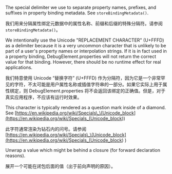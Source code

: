 The special delimiter we use to separate property names, prefixes, and suffixes
in property binding metadata. See `storeBindingMetadata()`.

我们用来分隔属性绑定元数据中的属性名称、前缀和后缀的特殊分隔符。请参阅 `storeBindingMetadata()`。

We intentionally use the Unicode "REPLACEMENT CHARACTER" \(U+FFFD\) as a delimiter
because it is a very uncommon character that is unlikely to be part of a user's
property names or interpolation strings. If it is in fact used in a property
binding, DebugElement.properties will not return the correct value for that
binding. However, there should be no runtime effect for real applications.

我们特意使用 Unicode “替换字符” \(U+FFFD\)
作为分隔符，因为它是一个非常罕见的字符，不太可能是用户属性名称或插值字符串的一部分。如果它实际上用于属性绑定，则
DebugElement.properties 将不会返回该绑定的正确值。但是，对于真实应用程序，不应该有运行时效果。

This character is typically rendered as a question mark inside of a diamond.
See [https://en.wikipedia.org/wiki/Specials\_\(Unicode_block](<https://en.wikipedia.org/wiki/Specials_(Unicode_block>)\)

此字符通常渲染为钻石内的问号。请参阅 [https://en.wikipedia.org/wiki/Specials\_\(Unicode_block](<https://en.wikipedia.org/wiki/Specials_(Unicode_block>) \)

Unwrap a value which might be behind a closure \(for forward declaration reasons\).

展开一个可能在闭包后面的值（出于前向声明的原因）。